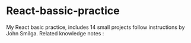 # React-bassic-practice
My React basic practice, includes 14 small projects follow instructions by John Smilga.
Related knowledge notes :
